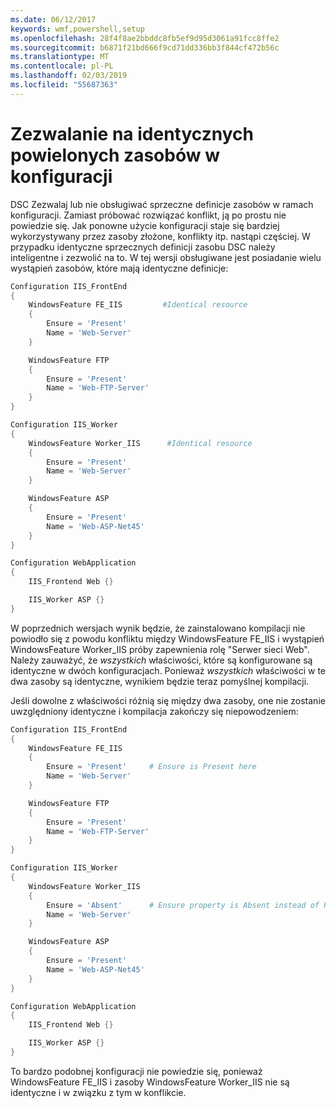 ```yaml
---
ms.date: 06/12/2017
keywords: wmf,powershell,setup
ms.openlocfilehash: 28f4f8ae2bbddc8fb5ef9d95d3061a91fcc8ffe2
ms.sourcegitcommit: b6871f21bd666f9cd71dd336bb3f844cf472b56c
ms.translationtype: MT
ms.contentlocale: pl-PL
ms.lasthandoff: 02/03/2019
ms.locfileid: "55687363"
---
```

# <a name="allowing-for-identical-duplicate-resources-in-a-configuration"></a>Zezwalanie na identycznych powielonych zasobów w konfiguracji

DSC Zezwalaj lub nie obsługiwać sprzeczne definicje zasobów w ramach konfiguracji. Zamiast próbować rozwiązać konflikt, ją po prostu nie powiedzie się. Jak ponowne użycie konfiguracji staje się bardziej wykorzystywany przez zasoby złożone, konflikty itp. nastąpi częściej. W przypadku identyczne sprzecznych definicji zasobu DSC należy inteligentne i zezwolić na to. W tej wersji obsługiwane jest posiadanie wielu wystąpień zasobów, które mają identyczne definicje:

```powershell
Configuration IIS_FrontEnd
{
    WindowsFeature FE_IIS         #Identical resource
    {
        Ensure = 'Present'
        Name = 'Web-Server'
    }

    WindowsFeature FTP
    {
        Ensure = 'Present'
        Name = 'Web-FTP-Server'
    }
}

Configuration IIS_Worker
{
    WindowsFeature Worker_IIS      #Identical resource
    {
        Ensure = 'Present'
        Name = 'Web-Server'
    }

    WindowsFeature ASP
    {
        Ensure = 'Present'
        Name = 'Web-ASP-Net45'
    }
}

Configuration WebApplication
{
    IIS_Frontend Web {}

    IIS_Worker ASP {}
}
```

W poprzednich wersjach wynik będzie, że zainstalowano kompilacji nie powiodło się z powodu konfliktu między WindowsFeature FE_IIS i wystąpień WindowsFeature Worker_IIS próby zapewnienia rolę "Serwer sieci Web". Należy zauważyć, że *wszystkich* właściwości, które są konfigurowane są identyczne w dwóch konfiguracjach. Ponieważ *wszystkich* właściwości w te dwa zasoby są identyczne, wynikiem będzie teraz pomyślnej kompilacji.

Jeśli dowolne z właściwości różnią się między dwa zasoby, one nie zostanie uwzględniony identyczne i kompilacja zakończy się niepowodzeniem:

```powershell
Configuration IIS_FrontEnd
{
    WindowsFeature FE_IIS
    {
        Ensure = 'Present'     # Ensure is Present here
        Name = 'Web-Server'
    }

    WindowsFeature FTP
    {
        Ensure = 'Present'
        Name = 'Web-FTP-Server'
    }
}

Configuration IIS_Worker
{
    WindowsFeature Worker_IIS
    {
        Ensure = 'Absent'      # Ensure property is Absent instead of Present
        Name = 'Web-Server'
    }

    WindowsFeature ASP
    {
        Ensure = 'Present'
        Name = 'Web-ASP-Net45'
    }
}

Configuration WebApplication
{
    IIS_Frontend Web {}

    IIS_Worker ASP {}
}
```

To bardzo podobnej konfiguracji nie powiedzie się, ponieważ WindowsFeature FE_IIS i zasoby WindowsFeature Worker_IIS nie są identyczne i w związku z tym w konflikcie.

